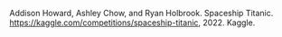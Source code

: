 Addison Howard, Ashley Chow, and Ryan Holbrook. Spaceship Titanic. https://kaggle.com/competitions/spaceship-titanic, 2022. Kaggle.
